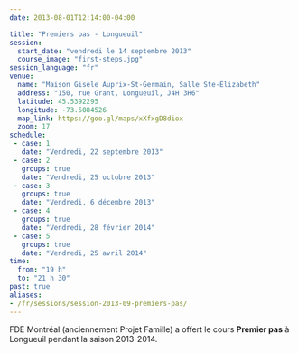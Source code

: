 ```yaml
---
date: 2013-08-01T12:14:00-04:00

title: "Premiers pas - Longueuil"
session:
  start_date: "vendredi le 14 septembre 2013"
  course_image: "first-steps.jpg"
session_language: "fr"
venue:
  name: "Maison Gisèle Auprix-St-Germain, Salle Ste-Élizabeth"
  address: "150, rue Grant, Longueuil, J4H 3H6"
  latitude: 45.5392295
  longitude: -73.5084526
  map_link: https://goo.gl/maps/xXfxgD8diox
  zoom: 17
schedule:
 - case: 1
   date: "Vendredi, 22 septembre 2013"
 - case: 2
   groups: true
   date: "Vendredi, 25 octobre 2013"
 - case: 3
   groups: true
   date: "Vendredi, 6 décembre 2013"
 - case: 4
   groups: true
   date: "Vendredi, 28 février 2014"
 - case: 5
   groups: true
   date: "Vendredi, 25 avril 2014"
time:
  from: "19 h"
  to: "21 h 30"
past: true
aliases:
- /fr/sessions/session-2013-09-premiers-pas/
---
```


FDE Montréal (anciennement Projet Famille) a offert le cours **Premier pas** à
Longueuil pendant la saison 2013-2014.

